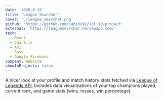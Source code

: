 ```yaml
---
date: '2020-8-15'
title: 'League Searcher'
cover: './league_searcher.png'
github: 'https://github.com/jabinx92/lol-id-project'
external: 'https://leaguesearcher.herokuapp.com/'
tech:
  - React
  - Chart.js
  - API
  - Sass
  - Google Firebase
company: Website
showInProjects: false
---
```


A nicer look at your profile and match history stats fetched via [League of Legends API](https://developer.riotgames.com/). Includes data visualizations of your top champions played, current rank, and game stats (wins, losses, win percentage).
